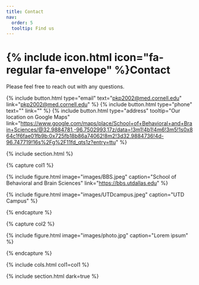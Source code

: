 ```yaml
---
title: Contact
nav:
  order: 5
  tooltip: Find us
---
```


# {% include icon.html icon="fa-regular fa-envelope" %}Contact

Please feel free to reach out with any questions. 

{%
  include button.html
  type="email"
  text="pkp2002@med.cornell.edu"
  link="pkp2002@med.cornell.edu"
%}
{%
  include button.html
  type="phone"
  text=""
  link=""
%}
{%
  include button.html
  type="address"
  tooltip="Our location on Google Maps"
  link="https://www.google.com/maps/place/School+of+Behavioral+and+Brain+Sciences/@32.9884781,-96.7502993,17z/data=!3m1!4b1!4m6!3m5!1s0x864c1f6fae01fb9b:0x725fb18b86a74062!8m2!3d32.9884736!4d-96.747719!16s%2Fg%2F11fd_qts1z?entry=ttu"
%}

{% include section.html %}

{% capture col1 %}

{%
  include figure.html
  image="images/BBS.jpeg"
  caption="School of Behavioral and Brain Sciences"
  link="https://bbs.utdallas.edu"
%}

{%
  include figure.html
  image="images/UTDcampus.jpeg"
  caption="UTD Campus"
%}

{% endcapture %}

{% capture col2 %}

{%
  include figure.html
  image="images/photo.jpg"
  caption="Lorem ipsum"
%}

{% endcapture %}

{% include cols.html col1=col1 %}

{% include section.html dark=true %}


